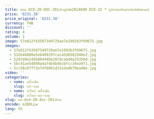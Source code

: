 ```yaml
---
title: แผ่น DCD-20 DOC-201ประตูลิฟต์2R24690 DCD-22 * อุปกรณ์เสริมสำหรับลิฟต์ของแท้
price: '8231.38'
price_original: '8231.38'
currency: THB
discount: ''
rating: 4
volume: 1
image: S7e812f43507349729ae7e1992b3f6967S.jpg
images:
  - S7e812f43507349729ae7e1992b3f6967S.jpg
  - S32b46880a5eb409297caca5d6581940eZ.jpg
  - S297d9e245b80444bb287dcabdda29350d.jpg
  - Sbc41ae5d848a4a74b4bdbcbfcc34ea971.jpg
  - Scc58c67ff3e74f6091d151dadb79ea48e.jpg
video: ''
categories:
  - name: เครื่องมือ
    slug: เคร-องม
  - name: อะไหล่ เครื่องมือ
    slug: อะไหล-เคร-องม
slug: แผ-dcd-20-doc-201ประต
encode: o2BOLLw
lang: th
---
```

  